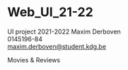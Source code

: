 # Web_UI_21-22

UI project 2021-2022
Maxim Derboven  
0145196-84  
maxim.derboven@student.kdg.be  

Movies & Reviews  
